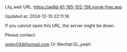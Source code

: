 Lily_web URL: https://ae6d-61-165-102-156.ngrok-free.app

Updated at: 2024-12-10 22:11:16

If you cannot open this URL, the server might be down.

Please contact: 

goley04@foxmail.com Or Wechat:GL_yeaH